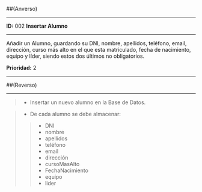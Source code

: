 ##(Anverso)*****ID:** 002 **Insertar Alumno**---Añadir un Alumno, guardando su DNI, nombre, apellidos, teléfono, email, dirección, curso más alto en el que esta matriculado, fecha de nacimiento, equipo y líder, siendo estos dos últimos no obligatorios.    **Prioridad:** 2---##(Reverso)--->+  Insertar un nuevo alumno en la Base de Datos.>+  De cada alumno se debe almacenar:>> + DNI   >> + nombre>> + apellidos>> + teléfono>> + email>> + dirección>> + cursoMasAlto>> + FechaNacimiento>> + equipo>> + lider